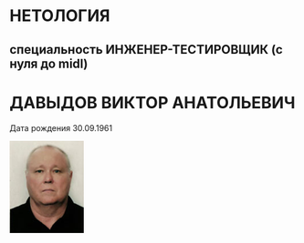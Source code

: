  # НЕТОЛОГИЯ

 ## специальность ИНЖЕНЕР-ТЕСТИРОВЩИК (с нуля до midl)

 # ДАВЫДОВ ВИКТОР АНАТОЛЬЕВИЧ

 Дата рождения 30.09.1961
 
 ![Foto](https://github.com/dvarostov/portfolio/blob/b414ad550151124953179f1e8c33639b627e8c9a/%D1%80%D0%B5%D0%B7%D1%8E%D0%BC%D0%B5.png)
 




